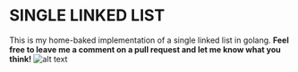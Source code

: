 # SINGLE LINKED LIST
This is my home-baked implementation of a single linked list in golang.
**Feel free to leave me a comment on a pull request and let me know what you think!**
![alt text](https://storage.googleapis.com/gopherizeme.appspot.com/gophers/e70cb8bb50b3c6727fcf6b2be80daae8e3eb3c24.png)


